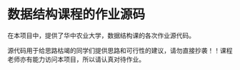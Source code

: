 # 数据结构课程的作业源码

在本项目中，提供了华中农业大学，数据结构课的各次作业源代码。

源代码用于给思路枯竭的同学们提供思路和可行性的建议，请勿直接抄袭！！课程老师亦有能力访问本项目，所以请认真对待作业。
